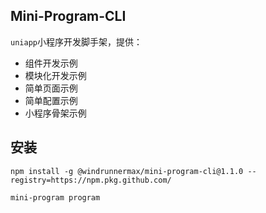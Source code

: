 ## Mini-Program-CLI
`uniapp`小程序开发脚手架，提供：
* 组件开发示例
* 模块化开发示例
* 简单页面示例
* 简单配置示例
* 小程序骨架示例

## 安装

```shell
npm install -g @windrunnermax/mini-program-cli@1.1.0 --registry=https://npm.pkg.github.com/
```

```shell
mini-program program
```
